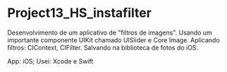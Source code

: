 # Project13_HS_instafilter

Desenvolvimento de um aplicativo de "filtros de imagens". Usando um importante componente UIKit chamado UISlider e Core Image. Aplicando filtros: CIContext, CIFilter. Salvando na biblioteca de fotos do iOS.

App: iOS; Usei: Xcode e Swift
